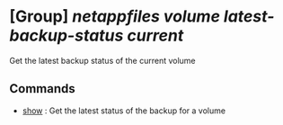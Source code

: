 # [Group] _netappfiles volume latest-backup-status current_

Get the latest backup status of the current volume

## Commands

- [show](/Commands/netappfiles/volume/latest-backup-status/current/_show.md)
: Get the latest status of the backup for a volume
